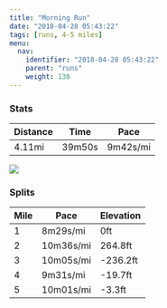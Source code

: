 ```yaml
---
title: "Morning Run"
date: "2018-04-28 05:43:22"
tags: [runs, 4-5 miles]
menu:
  nav:
    identifier: "2018-04-28 05:43:22"
    parent: "runs"
    weight: 130
---
```


### Stats

| Distance | Time | Pace |
|----------|------|------|
|4.11mi|39m50s|9m42s/mi|

<img src='https://maps.googleapis.com/maps/api/staticmap?maptype=roadmap&path=enc:ygf`GevavCdC|KS`DjBj@RgBt@l\zGjApInSDpDeMzBa@nEcYp@dAfAoEtBtERyCvCpDnKdHCe@gDdC}B}BbCn@hD{DKv@nAiDs@gE_Lf@iBbC_@}Ei@lEwB_AwAhWa@lAaEpMoC_EkL~C_FiLqRk@yToEsCwDkJ&key=AIzaSyC1MId7bFpkLXNAaYhBSTb8jLyiSqzbDtM&size=800x800&markers=color:yellow|label:S|42.14413,24.75379&markers=color:green|label:F|42.143980000000006,24.754450000000006'>

### Splits

| Mile | Pace | Elevation |
|------|------|-----------|
|1|8m29s/mi|0ft|
|2|10m36s/mi|264.8ft|
|3|10m05s/mi|-236.2ft|
|4|9m31s/mi|-19.7ft|
|5|10m01s/mi|-3.3ft|
